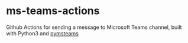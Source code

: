 # ms-teams-actions

Github Actions for sending a message to Microsoft Teams channel, built with Python3 and [pymsteams](https://github.com/rveachkc/pymsteams)
